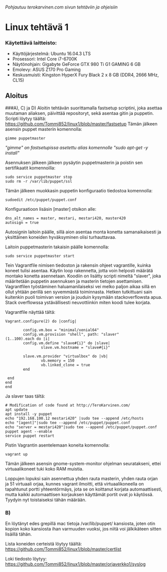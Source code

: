 ###### Pohjautuu terokarvinen.com sivun tehtäviin ja ohjeisiin
# Linux tehtävä 1

### Käytettävä laitteisto:
- Käyttöjärjestelmä: Ubuntu 16.04.3 LTS
- Prosessori: Intel Core i7-6700K
- Näytönohjain: Gigabyte GeForce GTX 980 Ti G1 GAMING 6 GB
- Emolevy: ASUS Z170 Pro Gaming
- Keskusmuisti: Kingston HyperX Fury Black 2 x 8 GB (DDR4, 2666 MHz, CL15)

## Aloitus

###A), C) ja D)
Aloitin tehtävän suorittamalla fastsetup scriptini, joka asettaa muutaman aliaksen, päivittää repositoryt, sekä asentaa gitin ja puppetin.
Scripti löytyy täältä: https://github.com/Tommi852/linux1/blob/master/fastsetup
Tämän jälkeen asensin puppet masterin komennolla:
```
gimme puppetmaster
```
*"gimme" on fastsetupissa asetettu alias komennolle "sudo apt-get -y install"*

Asennuksen jälkeen jälkeen pysäytin puppetmasterin ja poistin sen sertifikaatit komennoilla:
```
sudo service puppetmaster stop
sudo rm -r /var/lib/puppet/ssl
```
Tämän jälkeen muokkasin puppetin konfiguraatio tiedostoa komennolla:
```
sudoedit /etc/puppet/puppet.conf
```
Konfiguraatioon lisäsin [master] otsikon alle:
```
dns_alt_names = master, mestari, mestari420, master420
autosign = true
```
Autosignin laitoin päälle, sillä aion asentaa monta konetta samanaikaisesti ja yksittäinen koneiden hyväksyminen olisi turhauttavaa.

Laitoin puppetmasterin takaisin päälle komennolla:
```
sudo service puppetmaster start
```
Tein Vagrantfile nimisen tiedoston ja rakensin ohjeet vagrantille, kuinka koneet tulisi asentaa. Käytin loop rakennetta, jotta voin helposti määrätä montako konetta asennetaan.
Koodiin on lisätty scripti nimeltä "slaver", joka määritetään puppetin asennuksen ja masterin tietojen asettamisen.
Vagrantfilen työstäminen haluamanilaiseksi vei melko paljon aikaa sillä en ollut yhtään perillä sen syvemmästä toiminnasta. Hetken  tutkittuani sain kuitenkin puoli toimivan version ja jouduin kysymään stackoverflowsta apua. Stack overflowssa ystävällisesti neuvottiinkin miten koodi tulee korjata.

Vagrantfile näyttää tältä:
```
Vagrant.configure(2) do |config|

        config.vm.box = "minimal/xenial64"
        config.vm.provision "shell", path: "slaver"
(1..100).each do |i|
        config.vm.define "slave#{i}" do |slave|
                slave.vm.hostname = "slave#{i}"

        slave.vm.provider "virtualbox" do |vb|
                vb.memory = 150
                vb.linked_clone = true
        end

 end
end
end
```
Ja slaver taas tältä:
```
# Modification of code found at http://TeroKarvinen.com/
apt update
apt install -y puppet
echo "192.168.100.12 mestari420" |sudo tee --append /etc/hosts
echo "[agent]"|sudo tee --append /etc/puppet/puppet.conf
echo "server = mestari420"|sudo tee --append /etc/puppet/puppet.conf
puppet agent --enable
service puppet restart
```
Pistin Vagrantin asentelemaan koneita komennolla:
```
vagrant up
```
Tämän jälkeen asensin gnome-system-monitor ohjelman seuratakseni, ettei virtuaalikoneet tuki koko RAM muistia.

Loppujen lopuksi sain asennettua yhden rauta masterin, yhden rauta orjan ja 51 virtuaali orjaa, kunnes vagrant ilmoitti, että virtuaalikoneella on tapahtunut portti yhteentörmäys, jota se on koittanut korjata automaattisesti, mutta kaikki automaattisen korjauksen käyttämät portit ovat jo käytössä.
Tyydyin nyt toistaiseksi tähän määrään.

### B)

En löytänyt edes grepillä mac tietoja /var/lib/puppet/ kansiosta, joten otin kopion koko kansiosta ihan varmuuden vuoksi, jos niitä voi jälkikäteen sitten lisäillä tähän.

Lista koneiden certeistä löytyy täältä: https://github.com/Tommi852/linux1/blob/master/certlist

Loki tiedosto löytyy: https://github.com/Tommi852/linux1/blob/master/orjaverkko1/syslog

